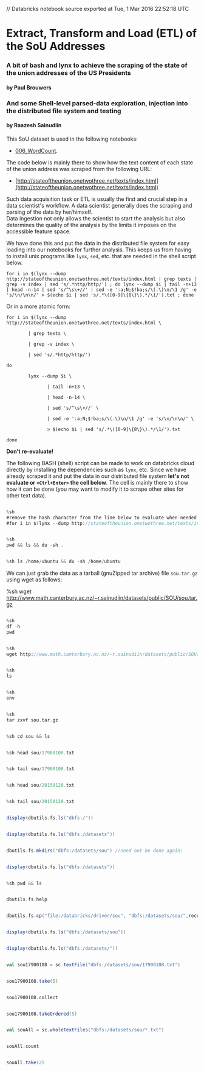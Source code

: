 // Databricks notebook source exported at Tue, 1 Mar 2016 22:52:18 UTC

# Extract, Transform and Load (ETL) of the SoU Addresses

### A bit of bash and lynx to achieve the scraping of the state of the union addresses of the US Presidents
#### by Paul Brouwers 
### And some Shell-level parsed-data exploration, injection into the distributed file system and testing
#### by Raazesh Sainudiin

This SoU dataset is used in the following notebooks:
* [006_WordCount](/#workspace/scalable-data-science/week2/03_WordCount/006_WordCount).

The code below is mainly there to show how the text content of each state of the union address was scraped from the following URL:
* [http://stateoftheunion.onetwothree.net/texts/index.html](http://stateoftheunion.onetwothree.net/texts/index.html)

Such data acquisition task or ETL is usually the first and crucial step in a data scientist's workflow.
A data scientist generally does the scraping and parsing of the data by her/himself.  
Data ingestion not only allows the scientist to start the analysis but also determines the quality of the analysis by the limits it imposes on the accessible feature space.

We have done this and put the data in the distributed file system for easy loading into our notebooks for further analysis.  This keeps us from having to install unix programs like ``lynx``, ``sed``, etc. that are needed in the shell script below.

```%sh
for i in $(lynx --dump http://stateoftheunion.onetwothree.net/texts/index.html | grep texts | grep -v index | sed 's/.*http/http/') ; do lynx --dump $i | tail -n+13 | head -n-14 | sed 's/^\s\+//' | sed -e ':a;N;$!ba;s/\(.\)\n/\1 /g' -e 's/\n/\n\n/' > $(echo $i | sed 's/.*\([0-9]\{8\}\).*/\1/').txt ; done
```

Or in a more atomic form:

```%sh
for i in $(lynx --dump http://stateoftheunion.onetwothree.net/texts/index.html \

        | grep texts \

        | grep -v index \

        | sed 's/.*http/http/')

do 

        lynx --dump $i \

               | tail -n+13 \

               | head -n-14 \

               | sed 's/^\s\+//' \

               | sed -e ':a;N;$!ba;s/\(.\)\n/\1 /g' -e 's/\n/\n\n/' \

               > $(echo $i | sed 's/.*\([0-9]\{8\}\).*/\1/').txt

done
```
**Don't re-evaluate!**

The following BASH (shell) script can be made to work on databricks cloud directly by installing the dependencies such as ``lynx``, etc.  Since we have already scraped it and put the data in our distributed file system **let's not evaluate or ``<Ctrl+Enter>`` the cell below**.  The cell is mainly there to show how it can be done (you may want to modify it to scrape other sites for other text data).


```scala

%sh
#remove the hash character from the line below to evaluate when needed
#for i in $(lynx --dump http://stateoftheunion.onetwothree.net/texts/index.html | grep texts | grep -v index | sed 's/.*http/http/') ; do lynx --dump $i | tail -n+13 | head -n-14 | sed 's/^\s\+//' | sed -e ':a;N;$!ba;s/\(.\)\n/\1 /g' -e 's/\n/\n\n/' > $(echo $i | sed 's/.*\([0-9]\{8\}\).*/\1/').txt ; done

```
```scala

%sh
pwd && ls && du -sh .

```
```scala

%sh ls /home/ubuntu && du -sh /home/ubuntu

```



We can just grab the data as a tarball (gnuZipped tar archive) file ``sou.tar.gz`` using wget as follows:

%sh
wget http://www.math.canterbury.ac.nz/~r.sainudiin/datasets/public/SOU/sou.tar.gz


```scala

%sh
df -h
pwd

```
```scala

%sh
wget http://www.math.canterbury.ac.nz/~r.sainudiin/datasets/public/SOU/sou.tar.gz

```
```scala

%sh
ls

```
```scala

%sh
env

```
```scala

%sh
tar zxvf sou.tar.gz

```
```scala

%sh cd sou && ls

```
```scala

%sh head sou/17900108.txt

```
```scala

%sh tail sou/17900108.txt

```
```scala

%sh head sou/20150120.txt

```
```scala

%sh tail sou/20150120.txt

```
```scala

display(dbutils.fs.ls("dbfs:/"))

```
```scala

display(dbutils.fs.ls("dbfs:/datasets"))

```
```scala

dbutils.fs.mkdirs("dbfs:/datasets/sou") //need not be done again!

```
```scala

display(dbutils.fs.ls("dbfs:/datasets"))

```
```scala

%sh pwd && ls

```
```scala

dbutils.fs.help

```
```scala

dbutils.fs.cp("file:/databricks/driver/sou", "dbfs:/datasets/sou/",recurse=true)

```
```scala

display(dbutils.fs.ls("dbfs:/datasets/sou"))

```
```scala

display(dbutils.fs.ls("dbfs:/datasets/"))

```
```scala

val sou17900108 = sc.textFile("dbfs:/datasets/sou/17900108.txt")

```
```scala

sou17900108.take(5)

```
```scala

sou17900108.collect

```
```scala

sou17900108.takeOrdered(5)

```
```scala

val souAll = sc.wholeTextFiles("dbfs:/datasets/sou/*.txt")

```
```scala

souAll.count

```
```scala

souAll.take(2)

```
```scala

```
